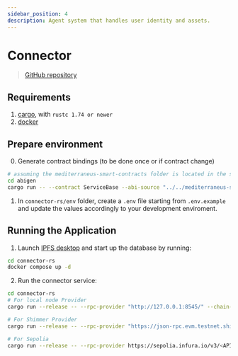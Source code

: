 ```yaml
---
sidebar_position: 4
description: Agent system that handles user identity and assets.
---
```


# Connector

> [GitHub repository](https://github.com/Cybersecurity-LINKS/mediterraneus-connector-rs)

## Requirements
1. [cargo](https://www.rust-lang.org/learn/get-started), with `rustc 1.74 or newer`
2. [docker](https://docs.docker.com/get-docker/)

## Prepare environment

0. Generate contract bindings (to be done once or if contract change)
```bash
# assuming the mediterraneus-smart-contracts folder is located in the same root folder of mediterraneus-connector-rs
cd abigen
cargo run -- --contract ServiceBase --abi-source "../../mediterraneus-smart-contracts/artifacts/contracts/ServiceBase.sol/ServiceBase.json"
```
1. In `connector-rs/env` folder, create a `.env` file starting from `.env.example` and update the values accordingly to your development enviroment. 

## Running the Application

1. Launch [IPFS desktop](https://docs.ipfs.tech/install/ipfs-desktop/) and start up the database by running:
```bash 
cd connector-rs
docker compose up -d
```
2. Run the connector service:
```bash 
cd connector-rs
# For local node Provider
cargo run --release -- --rpc-provider "http://127.0.0.1:8545/" --chain-id 31337

# For Shimmer Provider
cargo run --release -- --rpc-provider "https://json-rpc.evm.testnet.shimmer.network" --chain-id 1073

# For Sepolia 
cargo run --release -- --rpc-provider https://sepolia.infura.io/v3/<API_KEY> --chain-id 11155111
```